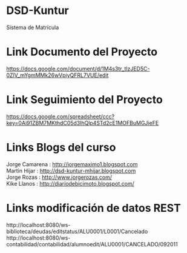 ﻿DSD-Kuntur
==========

Sistema de Matrícula


Link Documento del Proyecto
=============================
https://docs.google.com/document/d/1M4s3tr_tlzJED5C-0ZlV_mYgmMMk26wVpiyQFRL7VUE/edit


Link Seguimiento del Proyecto
=============================
https://docs.google.com/spreadsheet/ccc?key=0Ai91ZBM7MKthdC05d3lhQlp4STd2cE1MOFBuMGJieFE


Links Blogs del curso
=============================

Jorge Camarena   :  http://jorgemaximo1.blogspot.com<br>
Martin Hijar     :  http://dsd-kuntur-mhijar.blogspot.com<br>
Jorge Rozas      :  http://www.jorgerozas.com/<br>
Kike Llanos      :  http://diariodebicimoto.blogspot.com/<br>



Links modificación de datos REST
=================================
http://localhost:8080/ws-biblioteca/deudas/editstatus/ALU0001/L0001/Cancelado
http://localhost:8080/ws-contabilidad/contabilidad/alumnoedit/ALU0001/CANCELADO/092011